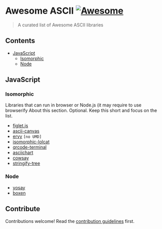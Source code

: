 # Awesome ASCII [![Awesome](https://awesome.re/badge.svg)](https://awesome.re)

> A curated list of Awesome ASCII libraries


## Contents

- [JavaScript](#javaScript)
  - [Isomorphic](#isomorphic)
  - [Node](#node)

## JavaScript

### Isomorphic

Libraries that can run in browser or Node.js (it may require to use browserify 
About this section. Optional. Keep this short and focus on the list.

- [figlet.js](https://github.com/patorjk/figlet.js)
- [ascii-canvas](https://github.com/jcubic/ascii-canvas)
- [ervy](https://github.com/chunqiuyiyu/ervy) `[no UMD]`
- [isomorphic-lolcat](https://github.com/jcubic/isomorphic-lolcat)
- [qrcode-terminal](https://github.com/gtanner/qrcode-terminal)
- [asciichart](https://github.com/kroitor/asciichart)
- [cowsay](https://github.com/piuccio/cowsay)
- [stringify-tree](https://github.com/jessitron/stringify-tree)

### Node
- [yosay](https://github.com/yeoman/yosay)
- [boxen](https://github.com/sindresorhus/boxen)

## Contribute

Contributions welcome! Read the [contribution guidelines](contributing.md) first.
